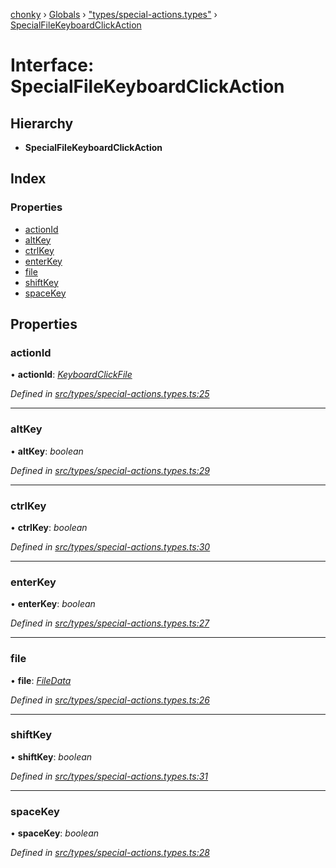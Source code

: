 [chonky](../README.md) › [Globals](../globals.md) › ["types/special-actions.types"](../modules/_types_special_actions_types_.md) › [SpecialFileKeyboardClickAction](_types_special_actions_types_.specialfilekeyboardclickaction.md)

# Interface: SpecialFileKeyboardClickAction

## Hierarchy

* **SpecialFileKeyboardClickAction**

## Index

### Properties

* [actionId](_types_special_actions_types_.specialfilekeyboardclickaction.md#actionid)
* [altKey](_types_special_actions_types_.specialfilekeyboardclickaction.md#altkey)
* [ctrlKey](_types_special_actions_types_.specialfilekeyboardclickaction.md#ctrlkey)
* [enterKey](_types_special_actions_types_.specialfilekeyboardclickaction.md#enterkey)
* [file](_types_special_actions_types_.specialfilekeyboardclickaction.md#file)
* [shiftKey](_types_special_actions_types_.specialfilekeyboardclickaction.md#shiftkey)
* [spaceKey](_types_special_actions_types_.specialfilekeyboardclickaction.md#spacekey)

## Properties

###  actionId

• **actionId**: *[KeyboardClickFile](../enums/_types_special_actions_types_.specialaction.md#keyboardclickfile)*

*Defined in [src/types/special-actions.types.ts:25](https://github.com/TimboKZ/Chonky/blob/01ce777/src/types/special-actions.types.ts#L25)*

___

###  altKey

• **altKey**: *boolean*

*Defined in [src/types/special-actions.types.ts:29](https://github.com/TimboKZ/Chonky/blob/01ce777/src/types/special-actions.types.ts#L29)*

___

###  ctrlKey

• **ctrlKey**: *boolean*

*Defined in [src/types/special-actions.types.ts:30](https://github.com/TimboKZ/Chonky/blob/01ce777/src/types/special-actions.types.ts#L30)*

___

###  enterKey

• **enterKey**: *boolean*

*Defined in [src/types/special-actions.types.ts:27](https://github.com/TimboKZ/Chonky/blob/01ce777/src/types/special-actions.types.ts#L27)*

___

###  file

• **file**: *[FileData](_types_files_types_.filedata.md)*

*Defined in [src/types/special-actions.types.ts:26](https://github.com/TimboKZ/Chonky/blob/01ce777/src/types/special-actions.types.ts#L26)*

___

###  shiftKey

• **shiftKey**: *boolean*

*Defined in [src/types/special-actions.types.ts:31](https://github.com/TimboKZ/Chonky/blob/01ce777/src/types/special-actions.types.ts#L31)*

___

###  spaceKey

• **spaceKey**: *boolean*

*Defined in [src/types/special-actions.types.ts:28](https://github.com/TimboKZ/Chonky/blob/01ce777/src/types/special-actions.types.ts#L28)*

